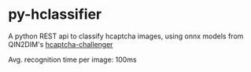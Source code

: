 # py-hclassifier

A python REST api to classify hcaptcha images, using onnx models from QIN2DIM's [hcaptcha-challenger](https://github.com/QIN2DIM/hcaptcha-challenger)

Avg. recognition time per image: 100ms
